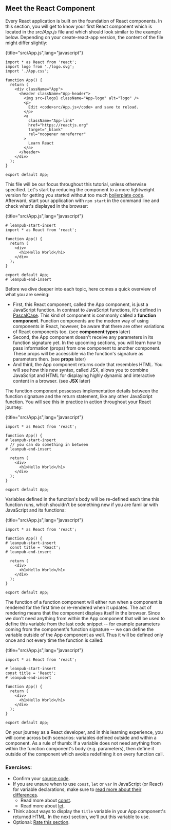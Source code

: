 ## Meet the React Component

Every React application is built on the foundation of React components. In this section, you will get to know your first React component which is located in the *src/App.js* file and which should look similar to the example below. Depending on your create-react-app version, the content of the file might differ slightly:

{title="src/App.js",lang="javascript"}
~~~~~~~
import * as React from 'react';
import logo from './logo.svg';
import './App.css';

function App() {
  return (
    <div className="App">
      <header className="App-header">
        <img src={logo} className="App-logo" alt="logo" />
        <p>
          Edit <code>src/App.js</code> and save to reload.
        </p>
        <a
          className="App-link"
          href="https://reactjs.org"
          target="_blank"
          rel="noopener noreferrer"
        >
          Learn React
        </a>
      </header>
    </div>
  );
}

export default App;
~~~~~~~

This file will be our focus throughout this tutorial, unless otherwise specified. Let's start by reducing the component to a more lightweight version for getting you started without too much [boilerplate code](https://bit.ly/3lZzckS). Afterward, start your application with `npm start` in the command line and check what's displayed in the browser:

{title="src/App.js",lang="javascript"}
~~~~~~~
# leanpub-start-insert
import * as React from 'react';

function App() {
  return (
    <div>
      <h1>Hello World</h1>
    </div>
  );
}

export default App;
# leanpub-end-insert
~~~~~~~

Before we dive deeper into each topic, here comes a quick overview of what you are seeing:

* First, this React component, called the App component, is just a JavaScript function. In contrast to JavaScript functions, it's defined in [PascalCase](https://www.robinwieruch.de/javascript-naming-conventions). This kind of component is commonly called a **function component**. Function components are the modern way of using components in React, however, be aware that there are other variations of React components too. (see **component types** later)
* Second, the App component doesn't receive any parameters in its function signature yet. In the upcoming sections, you will learn how to pass information (props) from one component to another component. These props will be accessible via the function's signature as parameters then. (see **props** later)
* And third, the App component returns code that resembles HTML. You will see how this new syntax, called JSX, allows you to combine JavaScript and HTML for displaying highly dynamic and interactive content in a browser. (see **JSX** later)

The function component possesses implementation details between the function signature and the return statement, like any other JavaScript function. You will see this in practice in action throughout your React journey:

{title="src/App.js",lang="javascript"}
~~~~~~~
import * as React from 'react';

function App() {
# leanpub-start-insert
  // you can do something in between
# leanpub-end-insert

  return (
    <div>
      <h1>Hello World</h1>
    </div>
  );
}

export default App;
~~~~~~~

Variables defined in the function's body will be re-defined each time this function runs, which shouldn't be something new if you are familiar with JavaScript and its functions:

{title="src/App.js",lang="javascript"}
~~~~~~~
import * as React from 'react';

function App() {
# leanpub-start-insert
  const title = 'React';
# leanpub-end-insert

  return (
    <div>
      <h1>Hello World</h1>
    </div>
  );
}

export default App;
~~~~~~~

The function of a function component will either run when a component is rendered for the first time or re-rendered when it updates. The act of rendering means that the component displays itself in the browser. Since we don't need anything from within the App component that will be used to define this variable from the last code snippet -- for example parameters coming from the component's function signature -- we can define the variable outside of the App component as well. Thus it will be defined only once and not every time the function is called:

{title="src/App.js",lang="javascript"}
~~~~~~~
import * as React from 'react';

# leanpub-start-insert
const title = 'React';
# leanpub-end-insert

function App() {
  return (
    <div>
      <h1>Hello World</h1>
    </div>
  );
}

export default App;
~~~~~~~

On your journey as a React developer, and in this learning experience, you will come across both scenarios: variables defined outside and within a component. As a rule of thumb: If a variable does not need anything from within the function component's body (e.g. parameters), then define it outside of the component which avoids redefining it on every function call.

### Exercises:

* Confirm your [source code](https://bit.ly/3G6O6gX).
* If you are unsure when to use `const`, `let` or `var` in JavaScript (or React) for variable declarations, make sure to [read more about their differences](https://www.robinwieruch.de/const-let-var).
  * Read more about [const](https://mzl.la/3jkvHn5).
  * Read more about [let](https://mzl.la/3piHQgc).
* Think about ways to display the `title` variable in your App component's returned HTML. In the next section, we'll put this variable to use.
* Optional: [Rate this section](https://forms.gle/VYiZqqjzXGE11wCv6).